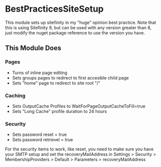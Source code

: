 # BestPracticesSiteSetup
This module sets up sitefinity in my "huge" opinion best practice. Note that this is using Sitefinity 9, but can be used with any version greater than 8, just modify the nuget package reference to use the version you have.
## This Module Does
### Pages
* Turns of inline page editing<br/>
* Sets groups pages to redirect to first accesible child page<br/>
* Sets "home" page to redirect to site root "/" 
### Caching
* Sets OutputCache Profiles to WaitForPageOutputCacheToFill=true<br/>
* Sets "Long Cache" profile duration to 24 hours 
### Security
* Sets password reset = true<br/>
* Sets password retrievel = true<br/>

For the security items to work, like reset, you need to make sure you have your SMTP setup and set the recoveryMailAddress in Settings > Security > MembershipProviders > Default > Parameters > recoveryMailAddress
